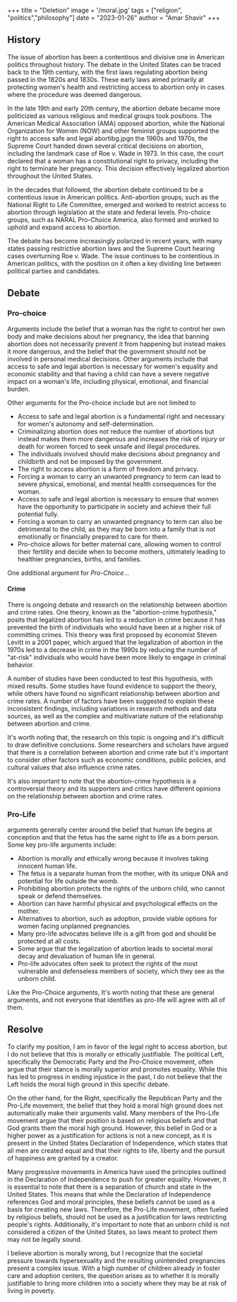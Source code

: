 +++
title = "Deletion"
image = '/moral.jpg'
tags = ["religion", "politics","philosophy"]
date = "2023-01-26"
author = "Amar Shavir"
+++


## History
The issue of abortion has been a contentious and divisive one in American politics throughout history. The debate in the United States can be traced back to the 19th century, with the first laws regulating abortion being passed in the 1820s and 1830s. These early laws aimed primarily at protecting women's health and restricting access to abortion only in cases where the procedure was deemed dangerous.

In the late 19th and early 20th century, the abortion debate became more politicized as various religious and medical groups took positions. The American Medical Association (AMA) opposed abortion, while the National Organization for Women (NOW) and other feminist groups supported the right to access safe and legal abortibg.jpgn the 1960s and 1970s, the Supreme Court handed down several critical decisions on abortion, including the landmark case of Roe v. Wade in 1973. In this case, the court declared that a woman has a constitutional right to privacy, including the right to terminate her pregnancy. This decision effectively legalized abortion throughout the United States.

In the decades that followed, the abortion debate continued to be a contentious issue in American politics. Anti-abortion groups, such as the National Right to Life Committee, emerged and worked to restrict access to abortion through legislation at the state and federal levels. Pro-choice groups, such as NARAL Pro-Choice America, also formed and worked to uphold and expand access to abortion.

The debate has become increasingly polarized in recent years, with many states passing restrictive abortion laws and the Supreme Court hearing cases overturning Roe v. Wade. The issue continues to be contentious in American politics, with the position on it often a key dividing line between political parties and candidates.

## Debate

### Pro-choice

Arguments include the belief that a woman has the right to control her own body and make decisions about her pregnancy, the idea that banning abortion does not necessarily prevent it from happening but instead makes it more dangerous, and the belief that the government should not be involved in personal medical decisions. Other arguments include that access to safe and legal abortion is necessary for women's equality and economic stability and that having a child can have a severe negative impact on a woman's life, including physical, emotional, and financial burden.

Other arguments for the Pro-choice include but are not limited to

-   Access to safe and legal abortion is a fundamental right and necessary for women's autonomy and self-determination.
-   Criminalizing abortion does not reduce the number of abortions but instead makes them more dangerous and increases the risk of injury or death for women forced to seek unsafe and illegal procedures.
-   The individuals involved should make decisions about pregnancy and childbirth and not be imposed by the government.
-   The right to access abortion is a form of freedom and privacy.
-   Forcing a woman to carry an unwanted pregnancy to term can lead to severe physical, emotional, and mental health consequences for the woman.
-   Access to safe and legal abortion is necessary to ensure that women have the opportunity to participate in society and achieve their full potential fully.
-   Forcing a woman to carry an unwanted pregnancy to term can also be detrimental to the child, as they may be born into a family that is not emotionally or financially prepared to care for them.
-   Pro-choice allows for better maternal care, allowing women to control their fertility and decide when to become mothers, ultimately leading to healthier pregnancies, births, and families.

One additional argument for _Pro-Choice_...

#### Crime

There is ongoing debate and research on the relationship between abortion and crime rates. One theory, known as the "abortion-crime hypothesis," posits that legalized abortion has led to a reduction in crime because it has prevented the birth of individuals who would have been at a higher risk of committing crimes. This theory was first proposed by economist Steven Levitt in a 2001 paper, which argued that the legalization of abortion in the 1970s led to a decrease in crime in the 1990s by reducing the number of "at-risk" individuals who would have been more likely to engage in criminal behavior.

A number of studies have been conducted to test this hypothesis, with mixed results. Some studies have found evidence to support the theory, while others have found no significant relationship between abortion and crime rates. A number of factors have been suggested to explain these inconsistent findings, including variations in research methods and data sources, as well as the complex and multivariate nature of the relationship between abortion and crime.

It's worth noting that, the research on this topic is ongoing and it's difficult to draw definitive conclusions. Some researchers and scholars have argued that there is a correlation between abortion and crime rate but it's important to consider other factors such as economic conditions, public policies, and cultural values that also influence crime rates.

It's also important to note that the abortion-crime hypothesis is a controversial theory and its supporters and critics have different opinions on the relationship between abortion and crime rates.

### Pro-Life

arguments generally center around the belief that human life begins at conception and that the fetus has the same right to life as a born person. Some key pro-life arguments include:

-   Abortion is morally and ethically wrong because it involves taking innocent human life.
-   The fetus is a separate human from the mother, with its unique DNA and potential for life outside the womb.
-   Prohibiting abortion protects the rights of the unborn child, who cannot speak or defend themselves.
-   Abortion can have harmful physical and psychological effects on the mother.
-   Alternatives to abortion, such as adoption, provide viable options for women facing unplanned pregnancies.
-   Many pro-life advocates believe life is a gift from god and should be protected at all costs.
-   Some argue that the legalization of abortion leads to societal moral decay and devaluation of human life in general.
-   Pro-life advocates often seek to protect the rights of the most vulnerable and defenseless members of society, which they see as the unborn child.

Like the Pro-Choice arguments, It's worth noting that these are general arguments, and not everyone that identifies as pro-life will agree with all of them.


## Resolve

To clarify my position, I am in favor of the legal right to access abortion, but I do not believe that this is morally or ethically justifiable. The political Left, specifically the Democratic Party and the Pro-Choice movement, often argue that their stance is morally superior and promotes equality. While this has led to progress in ending injustice in the past, I do not believe that the Left holds the moral high ground in this specific debate.

On the other hand, for the Right, specifically the Republican Party and the Pro-Life movement, the belief that they hold a moral high ground does not automatically make their arguments valid. Many members of the Pro-Life movement argue that their position is based on religious beliefs and that God grants them the moral high ground. However, this belief in God or a higher power as a justification for actions is not a new concept, as it is present in the United States Declaration of Independence, which states that all men are created equal and that their rights to life, liberty and the pursuit of happiness are granted by a creator.

Many progressive movements in America have used the principles outlined in the Declaration of Independence to push for greater equality. However, it is essential to note that there is a separation of church and state in the United States. This means that while the Declaration of Independence references God and moral principles, these beliefs cannot be used as a basis for creating new laws. Therefore, the Pro-Life movement, often fueled by religious beliefs, should not be used as a justification for laws restricting people's rights. Additionally, it's important to note that an unborn child is not considered a citizen of the United States, so laws meant to protect them may not be legally sound.

I believe abortion is morally wrong, but I recognize that the societal pressure towards hypersexuality and the resulting unintended pregnancies present a complex issue. With a high number of children already in foster care and adoption centers, the question arises as to whether it is morally justifiable to bring more children into a society where they may be at risk of living in poverty.



